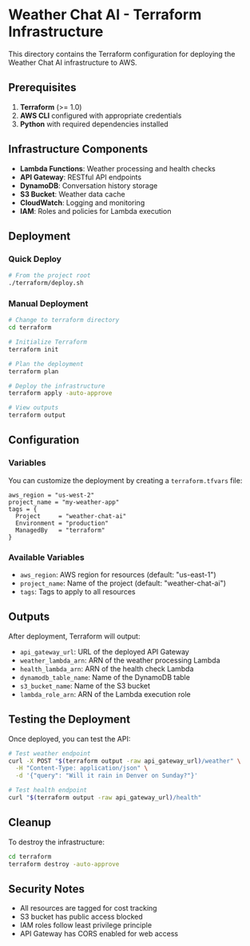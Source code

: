 # Weather Chat AI - Terraform Infrastructure

This directory contains the Terraform configuration for deploying the Weather Chat AI infrastructure to AWS.

## Prerequisites

1. **Terraform** (>= 1.0)
2. **AWS CLI** configured with appropriate credentials
3. **Python** with required dependencies installed

## Infrastructure Components

- **Lambda Functions**: Weather processing and health checks
- **API Gateway**: RESTful API endpoints
- **DynamoDB**: Conversation history storage
- **S3 Bucket**: Weather data cache
- **CloudWatch**: Logging and monitoring
- **IAM**: Roles and policies for Lambda execution

## Deployment

### Quick Deploy

```bash
# From the project root
./terraform/deploy.sh
```

### Manual Deployment

```bash
# Change to terraform directory
cd terraform

# Initialize Terraform
terraform init

# Plan the deployment
terraform plan

# Deploy the infrastructure
terraform apply -auto-approve

# View outputs
terraform output
```

## Configuration

### Variables

You can customize the deployment by creating a `terraform.tfvars` file:

```hcl
aws_region = "us-west-2"
project_name = "my-weather-app"
tags = {
  Project     = "weather-chat-ai"
  Environment = "production"
  ManagedBy   = "terraform"
}
```

### Available Variables

- `aws_region`: AWS region for resources (default: "us-east-1")
- `project_name`: Name of the project (default: "weather-chat-ai")
- `tags`: Tags to apply to all resources

## Outputs

After deployment, Terraform will output:

- `api_gateway_url`: URL of the deployed API Gateway
- `weather_lambda_arn`: ARN of the weather processing Lambda
- `health_lambda_arn`: ARN of the health check Lambda
- `dynamodb_table_name`: Name of the DynamoDB table
- `s3_bucket_name`: Name of the S3 bucket
- `lambda_role_arn`: ARN of the Lambda execution role

## Testing the Deployment

Once deployed, you can test the API:

```bash
# Test weather endpoint
curl -X POST "$(terraform output -raw api_gateway_url)/weather" \
  -H "Content-Type: application/json" \
  -d '{"query": "Will it rain in Denver on Sunday?"}'

# Test health endpoint
curl "$(terraform output -raw api_gateway_url)/health"
```

## Cleanup

To destroy the infrastructure:

```bash
cd terraform
terraform destroy -auto-approve
```

## Security Notes

- All resources are tagged for cost tracking
- S3 bucket has public access blocked
- IAM roles follow least privilege principle
- API Gateway has CORS enabled for web access 